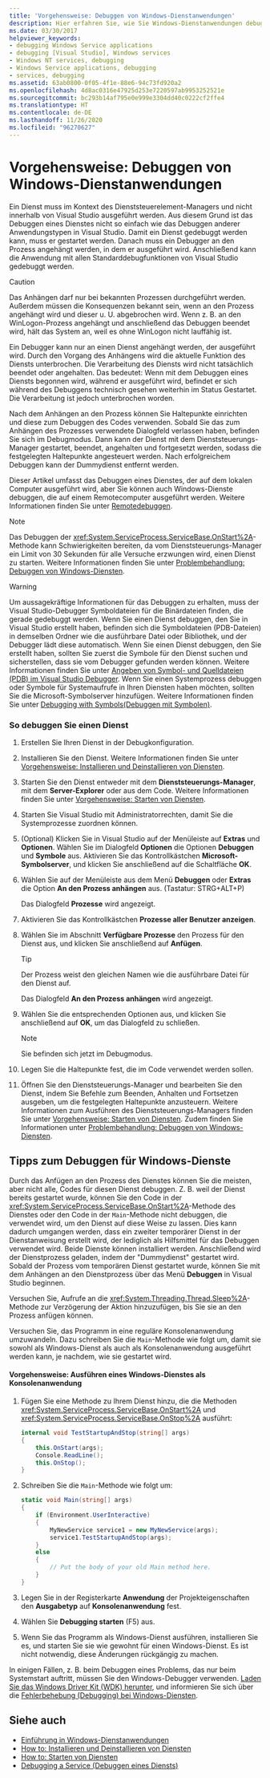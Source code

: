 ```yaml
---
title: 'Vorgehensweise: Debuggen von Windows-Dienstanwendungen'
description: Hier erfahren Sie, wie Sie Windows-Dienstanwendungen debuggen, die nicht so einfach wie andere Visual Studio-Anwendungstypen debuggt werden können.
ms.date: 03/30/2017
helpviewer_keywords:
- debugging Windows Service applications
- debugging [Visual Studio], Windows services
- Windows NT services, debugging
- Windows Service applications, debugging
- services, debugging
ms.assetid: 63ab0800-0f05-4f1e-88e6-94c73fd920a2
ms.openlocfilehash: 4d8ac0316e47925d253e7220597ab9953252521e
ms.sourcegitcommit: bc293b14af795e0e999e3304dd40c0222cf2ffe4
ms.translationtype: HT
ms.contentlocale: de-DE
ms.lasthandoff: 11/26/2020
ms.locfileid: "96270627"
---
```

# <a name="how-to-debug-windows-service-applications"></a>Vorgehensweise: Debuggen von Windows-Dienstanwendungen

Ein Dienst muss im Kontext des Dienststeuerelement-Managers und nicht innerhalb von Visual Studio ausgeführt werden. Aus diesem Grund ist das Debuggen eines Dienstes nicht so einfach wie das Debuggen anderer Anwendungstypen in Visual Studio. Damit ein Dienst gedebuggt werden kann, muss er gestartet werden. Danach muss ein Debugger an den Prozess angehängt werden, in dem er ausgeführt wird. Anschließend kann die Anwendung mit allen Standarddebugfunktionen von Visual Studio gedebuggt werden.  
  
> [!CAUTION]
> Das Anhängen darf nur bei bekannten Prozessen durchgeführt werden. Außerdem müssen die Konsequenzen bekannt sein, wenn an den Prozess angehängt wird und dieser u. U. abgebrochen wird. Wenn z. B. an den WinLogon-Prozess angehängt und anschließend das Debuggen beendet wird, hält das System an, weil es ohne WinLogon nicht lauffähig ist.  
  
 Ein Debugger kann nur an einen Dienst angehängt werden, der ausgeführt wird. Durch den Vorgang des Anhängens wird die aktuelle Funktion des Diensts unterbrochen. Die Verarbeitung des Diensts wird nicht tatsächlich beendet oder angehalten. Das bedeutet: Wenn mit dem Debuggen eines Diensts begonnen wird, während er ausgeführt wird, befindet er sich während des Debuggens technisch gesehen weiterhin im Status Gestartet. Die Verarbeitung ist jedoch unterbrochen worden.  
  
 Nach dem Anhängen an den Prozess können Sie Haltepunkte einrichten und diese zum Debuggen des Codes verwenden. Sobald Sie das zum Anhängen des Prozesses verwendete Dialogfeld verlassen haben, befinden Sie sich im Debugmodus. Dann kann der Dienst mit dem Dienststeuerungs-Manager gestartet, beendet, angehalten und fortgesetzt werden, sodass die festgelegten Haltepunkte angesteuert werden. Nach erfolgreichem Debuggen kann der Dummydienst entfernt werden.  
  
 Dieser Artikel umfasst das Debuggen eines Dienstes, der auf dem lokalen Computer ausgeführt wird, aber Sie können auch Windows-Dienste debuggen, die auf einem Remotecomputer ausgeführt werden. Weitere Informationen finden Sie unter [Remotedebuggen](/visualstudio/debugger/debug-installed-app-package).  
  
> [!NOTE]
> Das Debuggen der <xref:System.ServiceProcess.ServiceBase.OnStart%2A>-Methode kann Schwierigkeiten bereiten, da vom Dienststeuerungs-Manager ein Limit von 30 Sekunden für alle Versuche erzwungen wird, einen Dienst zu starten. Weitere Informationen finden Sie unter [Problembehandlung: Debuggen von Windows-Diensten](troubleshooting-debugging-windows-services.md).  
  
> [!WARNING]
> Um aussagekräftige Informationen für das Debuggen zu erhalten, muss der Visual Studio-Debugger Symboldateien für die Binärdateien finden, die gerade gedebuggt werden. Wenn Sie einen Dienst debuggen, den Sie in Visual Studio erstellt haben, befinden sich die Symboldateien (PDB-Dateien) in demselben Ordner wie die ausführbare Datei oder Bibliothek, und der Debugger lädt diese automatisch. Wenn Sie einen Dienst debuggen, den Sie erstellt haben, sollten Sie zuerst die Symbole für den Dienst suchen und sicherstellen, dass sie vom Debugger gefunden werden können. Weitere Informationen finden Sie unter [Angeben von Symbol- und Quelldateien (PDB) im Visual Studio Debugger](/visualstudio/debugger/specify-symbol-dot-pdb-and-source-files-in-the-visual-studio-debugger). Wenn Sie einen Systemprozess debuggen oder Symbole für Systemaufrufe in Ihren Diensten haben möchten, sollten Sie die Microsoft-Symbolserver hinzufügen. Weitere Informationen finden Sie unter [Debugging with Symbols(Debuggen mit Symbolen)](/windows/desktop/DxTechArts/debugging-with-symbols).  
  
### <a name="to-debug-a-service"></a>So debuggen Sie einen Dienst  
  
1. Erstellen Sie Ihren Dienst in der Debugkonfiguration.  
  
2. Installieren Sie den Dienst. Weitere Informationen finden Sie unter [Vorgehensweise: Installieren und Deinstallieren von Diensten](how-to-install-and-uninstall-services.md).  
  
3. Starten Sie den Dienst entweder mit dem **Dienststeuerungs-Manager**, mit dem **Server-Explorer** oder aus dem Code. Weitere Informationen finden Sie unter [Vorgehensweise: Starten von Diensten](how-to-start-services.md).  
  
4. Starten Sie Visual Studio mit Administratorrechten, damit Sie die Systemprozesse zuordnen können.  
  
5. (Optional) Klicken Sie in Visual Studio auf der Menüleiste auf **Extras** und **Optionen**. Wählen Sie im Dialogfeld **Optionen** die Optionen **Debuggen** und **Symbole** aus. Aktivieren Sie das Kontrollkästchen **Microsoft-Symbolserver**, und klicken Sie anschließend auf die Schaltfläche **OK**.  
  
6. Wählen Sie auf der Menüleiste aus dem Menü **Debuggen** oder **Extras** die Option **An den Prozess anhängen** aus. (Tastatur: STRG+ALT+P)  
  
     Das Dialogfeld **Prozesse** wird angezeigt.  
  
7. Aktivieren Sie das Kontrollkästchen **Prozesse aller Benutzer anzeigen**.  
  
8. Wählen Sie im Abschnitt **Verfügbare Prozesse** den Prozess für den Dienst aus, und klicken Sie anschließend auf **Anfügen**.  
  
    > [!TIP]
    > Der Prozess weist den gleichen Namen wie die ausführbare Datei für den Dienst auf.  
  
     Das Dialogfeld **An den Prozess anhängen** wird angezeigt.  
  
9. Wählen Sie die entsprechenden Optionen aus, und klicken Sie anschließend auf **OK**, um das Dialogfeld zu schließen.  
  
    > [!NOTE]
    > Sie befinden sich jetzt im Debugmodus.  
  
10. Legen Sie die Haltepunkte fest, die im Code verwendet werden sollen.  
  
11. Öffnen Sie den Dienststeuerungs-Manager und bearbeiten Sie den Dienst, indem Sie Befehle zum Beenden, Anhalten und Fortsetzen ausgeben, um die festgelegten Haltepunkte anzusteuern. Weitere Informationen zum Ausführen des Dienststeuerungs-Managers finden Sie unter [Vorgehensweise: Starten von Diensten](how-to-start-services.md). Zudem finden Sie Informationen unter [Problembehandlung: Debuggen von Windows-Diensten](troubleshooting-debugging-windows-services.md).  
  
## <a name="debugging-tips-for-windows-services"></a>Tipps zum Debuggen für Windows-Dienste  

 Durch das Anfügen an den Prozess des Dienstes können Sie die meisten, aber nicht alle, Codes für diesen Dienst debuggen. Z. B. weil der Dienst bereits gestartet wurde, können Sie den Code in der <xref:System.ServiceProcess.ServiceBase.OnStart%2A>-Methode des Dienstes oder den Code in der `Main`-Methode nicht debuggen, die verwendet wird, um den Dienst auf diese Weise zu lassen. Dies kann dadurch umgangen werden, dass ein zweiter temporärer Dienst in der Dienstanweisung erstellt wird, der lediglich als Hilfsmittel für das Debuggen verwendet wird. Beide Dienste können installiert werden. Anschließend wird der Dienstprozess geladen, indem der "Dummydienst" gestartet wird. Sobald der Prozess vom temporären Dienst gestartet wurde, können Sie mit dem Anhängen an den Dienstprozess über das Menü **Debuggen** in Visual Studio beginnen.  
  
 Versuchen Sie, Aufrufe an die <xref:System.Threading.Thread.Sleep%2A>-Methode zur Verzögerung der Aktion hinzuzufügen, bis Sie sie an den Prozess anfügen können.  
  
 Versuchen Sie, das Programm in eine reguläre Konsolenanwendung umzuwandeln. Dazu schreiben Sie die `Main`-Methode wie folgt um, damit sie sowohl als Windows-Dienst als auch als Konsolenanwendung ausgeführt werden kann, je nachdem, wie sie gestartet wird.  
  
#### <a name="how-to-run-a-windows-service-as-a-console-application"></a>Vorgehensweise: Ausführen eines Windows-Dienstes als Konsolenanwendung  
  
1. Fügen Sie eine Methode zu Ihrem Dienst hinzu, die die Methoden <xref:System.ServiceProcess.ServiceBase.OnStart%2A> und <xref:System.ServiceProcess.ServiceBase.OnStop%2A> ausführt:  
  
    ```csharp  
    internal void TestStartupAndStop(string[] args)  
    {  
        this.OnStart(args);  
        Console.ReadLine();  
        this.OnStop();  
    }  
    ```  
  
2. Schreiben Sie die `Main`-Methode wie folgt um:  
  
    ```csharp  
    static void Main(string[] args)  
    {  
        if (Environment.UserInteractive)  
        {  
            MyNewService service1 = new MyNewService(args);  
            service1.TestStartupAndStop(args);  
        }  
        else  
        {  
            // Put the body of your old Main method here.  
        }  
    }
    ```  
  
3. Legen Sie in der Registerkarte **Anwendung** der Projekteigenschaften den **Ausgabetyp** auf **Konsolenanwendung** fest.  
  
4. Wählen Sie **Debugging starten** (F5) aus.  
  
5. Wenn Sie das Programm als Windows-Dienst ausführen, installieren Sie es, und starten Sie sie wie gewohnt für einen Windows-Dienst. Es ist nicht notwendig, diese Änderungen rückgängig zu machen.  
  
 In einigen Fällen, z. B. beim Debuggen eines Problems, das nur beim Systemstart auftritt, müssen Sie den Windows-Debugger verwenden. [Laden Sie das Windows Driver Kit (WDK) herunter](/windows-hardware/drivers/download-the-wdk), und informieren Sie sich über die [Fehlerbehebung (Debugging) bei Windows-Diensten](https://support.microsoft.com/kb/824344).  
  
## <a name="see-also"></a>Siehe auch

- [Einführung in Windows-Dienstanwendungen](introduction-to-windows-service-applications.md)
- [How to: Installieren und Deinstallieren von Diensten](how-to-install-and-uninstall-services.md)
- [How to: Starten von Diensten](how-to-start-services.md)
- [Debugging a Service (Debuggen eines Diensts)](/windows/desktop/Services/debugging-a-service)
